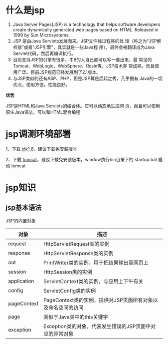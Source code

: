 
# 什么是jsp

1. Java Server Pages(JSP) is a technology that helps software developers create dynamically generated web pages based on HTML. Released in 1999 by Sun Microsystems.
2. JSP 是由Java Servlets发展而来。JSP文件经过程序的处 理（称之为“JSP解析器”或者“JSP引擎”，其实就是一些Java程 序），最终会被翻译成为Java Servlet代码，然后再编译执行。
3. 目前支持JSP的引擎有很多，牛B的人自己都可以写一套出来，最 常见的Tomcat、WebLogic、WebSphere、Resin等。JSP技术非 常成熟，而且使用广泛。目前JSP规范已经发展到了2.1版本。
4. 与JSP类似的还有ASP、PHP，但是JSP算是后起之秀，几乎拥有 Java的一切优点，使用方便，性能良好。

**优势** 
 
JSP是HTML和Java Servlets的结合体。它可以动态地生成网 页，而且可以使用原生Java语法，可以和HTML混合编程

# jsp调测环境部署

1、下载 [jdk1.8](https://www.oracle.com/java/technologies/javase/javase8-archive-downloads.html)，建议下载免安装版本

2、下载 [ tomcat](https://tomcat.apache.org/)，建议下载免安装版本，window执行bin目录下的 startup.bat 启动 tomcat

# jsp知识

## jsp基本语法

JSP的内置对象

对象|描述
-|-
request|HttpServletRequest类的实例
response|HttpServletResponse类的实例
out|PrintWriter类的实例，用于把结果输出至网页上
session|HttpSession类的实例
application|ServletContext类的实例，与应用上下午有关
config|ServletConfig类的实例
pageContext|PageContext类的实例，提供对JSP页面所有对象以及命名空间的访问
page|类似于Java类中的this关键字
exception|Exception类的对象，代表发生错误的JSP页面中对应的异常对象



